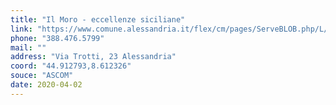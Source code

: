 ```yaml
---
title: "Il Moro - eccellenze siciliane"
link: "https://www.comune.alessandria.it/flex/cm/pages/ServeBLOB.php/L/IT/IDPagina/2069"
phone: "388.476.5799"
mail: ""
address: "Via Trotti, 23 Alessandria"
coord: "44.912793,8.612326"
souce: "ASCOM"
date: 2020-04-02
---
```



